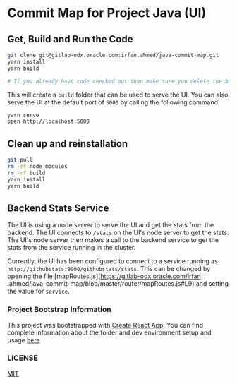 # Commit Map for Project Java (UI)

## Get, Build and Run the Code

```bash
git clone git@gitlab-odx.oracle.com:irfan.ahmed/java-commit-map.git
yarn install
yarn build 

# If you already have code checked out then make sure you delete the build directory before rebuilding
```

This will create a `build` folder that can be used to serve the UI. You can also serve the UI at the default port of 
`5000` by calling the following command.

```bash
yarn serve
open http://localhost:5000
```

## Clean up and reinstallation
```bash
git pull
rm -rf node_modules
rm -rf build
yarn install
yarn build
```

## Backend Stats Service
The UI is using a node server to serve the UI and get the stats from the backend. The UI connects to `/stats` on the UI's node server to get the stats. The UI's node server then makes a call to the backend service to get the stats from the service running in the cluster.
 
Currently, the UI has been configured to connect to a service running as `http://githubstats:9000/githubstats/stats`.
This can be changed by opening the file [mapRoutes.js](https://gitlab-odx.oracle.com/irfan
.ahmed/java-commit-map/blob/master/router/mapRoutes.js#L9) and setting the value for `service`. 

### Project Bootstrap Information
This project was bootstrapped with [Create React App](https://github.com/facebookincubator/create-react-app).
You can find complete information about the folder and dev environment setup and usage [here](CreateReactAppREADME.md)

### LICENSE

[MIT](./LICENSE)



